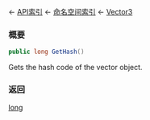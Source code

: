 ← [API索引](Api-Index) ← [命名空间索引](Namespace-Index) ← [Vector3](VRageMath.Vector3)

### 概要

```csharp
public long GetHash()
```

Gets the hash code of the vector object.

### 返回

[long](https://docs.microsoft.com/en-us/dotnet/api/System.Int64?view=netframework-4.6)

